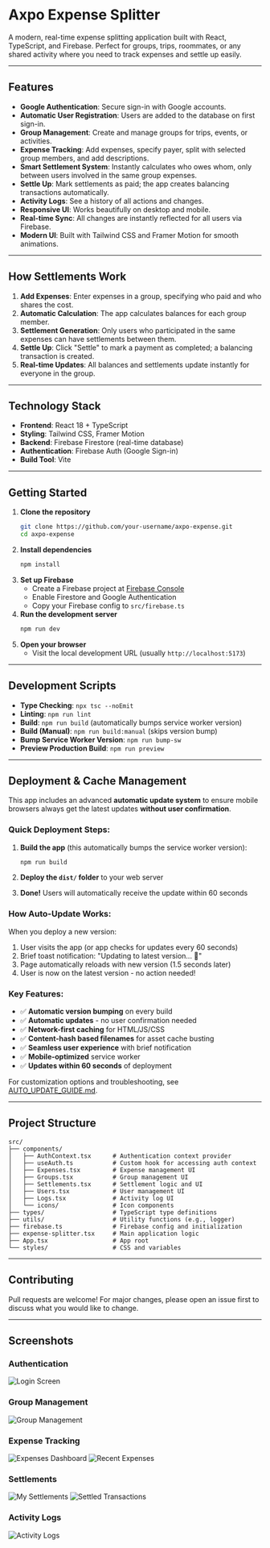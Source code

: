 # Axpo Expense Splitter

A modern, real-time expense splitting application built with React, TypeScript, and Firebase. Perfect for groups, trips, roommates, or any shared activity where you need to track expenses and settle up easily.

---

## Features

- **Google Authentication**: Secure sign-in with Google accounts.
- **Automatic User Registration**: Users are added to the database on first sign-in.
- **Group Management**: Create and manage groups for trips, events, or activities.
- **Expense Tracking**: Add expenses, specify payer, split with selected group members, and add descriptions.
- **Smart Settlement System**: Instantly calculates who owes whom, only between users involved in the same group expenses.
- **Settle Up**: Mark settlements as paid; the app creates balancing transactions automatically.
- **Activity Logs**: See a history of all actions and changes.
- **Responsive UI**: Works beautifully on desktop and mobile.
- **Real-time Sync**: All changes are instantly reflected for all users via Firebase.
- **Modern UI**: Built with Tailwind CSS and Framer Motion for smooth animations.

---

## How Settlements Work

1. **Add Expenses**: Enter expenses in a group, specifying who paid and who shares the cost.
2. **Automatic Calculation**: The app calculates balances for each group member.
3. **Settlement Generation**: Only users who participated in the same expenses can have settlements between them.
4. **Settle Up**: Click "Settle" to mark a payment as completed; a balancing transaction is created.
5. **Real-time Updates**: All balances and settlements update instantly for everyone in the group.

---

## Technology Stack

- **Frontend**: React 18 + TypeScript
- **Styling**: Tailwind CSS, Framer Motion
- **Backend**: Firebase Firestore (real-time database)
- **Authentication**: Firebase Auth (Google Sign-in)
- **Build Tool**: Vite

---

## Getting Started

1. **Clone the repository**
   ```bash
   git clone https://github.com/your-username/axpo-expense.git
   cd axpo-expense
   ```
2. **Install dependencies**
   ```bash
   npm install
   ```
3. **Set up Firebase**
   - Create a Firebase project at [Firebase Console](https://console.firebase.google.com/)
   - Enable Firestore and Google Authentication
   - Copy your Firebase config to `src/firebase.ts`
4. **Run the development server**
   ```bash
   npm run dev
   ```
5. **Open your browser**
   - Visit the local development URL (usually `http://localhost:5173`)

---

## Development Scripts

- **Type Checking**: `npx tsc --noEmit`
- **Linting**: `npm run lint`
- **Build**: `npm run build` (automatically bumps service worker version)
- **Build (Manual)**: `npm run build:manual` (skips version bump)
- **Bump Service Worker Version**: `npm run bump-sw`
- **Preview Production Build**: `npm run preview`

---

## Deployment & Cache Management

This app includes an advanced **automatic update system** to ensure mobile browsers always get the latest updates **without user confirmation**.

### Quick Deployment Steps:

1. **Build the app** (this automatically bumps the service worker version):

   ```bash
   npm run build
   ```

2. **Deploy the `dist/` folder** to your web server

3. **Done!** Users will automatically receive the update within 60 seconds

### How Auto-Update Works:

When you deploy a new version:

1. User visits the app (or app checks for updates every 60 seconds)
2. Brief toast notification: "Updating to latest version... 🔄"
3. Page automatically reloads with new version (1.5 seconds later)
4. User is now on the latest version - no action needed!

### Key Features:

- ✅ **Automatic version bumping** on every build
- ✅ **Automatic updates** - no user confirmation needed
- ✅ **Network-first caching** for HTML/JS/CSS
- ✅ **Content-hash based filenames** for asset cache busting
- ✅ **Seamless user experience** with brief notification
- ✅ **Mobile-optimized** service worker
- ✅ **Updates within 60 seconds** of deployment

For customization options and troubleshooting, see [AUTO_UPDATE_GUIDE.md](./AUTO_UPDATE_GUIDE.md).

---

## Project Structure

```
src/
├── components/
│   ├── AuthContext.tsx      # Authentication context provider
│   ├── useAuth.ts           # Custom hook for accessing auth context
│   ├── Expenses.tsx         # Expense management UI
│   ├── Groups.tsx           # Group management UI
│   ├── Settlements.tsx      # Settlement logic and UI
│   ├── Users.tsx            # User management UI
│   ├── Logs.tsx             # Activity log UI
│   └── icons/               # Icon components
├── types/                   # TypeScript type definitions
├── utils/                   # Utility functions (e.g., logger)
├── firebase.ts              # Firebase config and initialization
├── expense-splitter.tsx     # Main application logic
├── App.tsx                  # App root
└── styles/                  # CSS and variables
```

---

## Contributing

Pull requests are welcome! For major changes, please open an issue first to discuss what you would like to change.

---

## Screenshots

### Authentication

![Login Screen](/public/screenshots/login.PNG)

### Group Management

![Group Management](/public/screenshots/group.PNG)

### Expense Tracking

![Expenses Dashboard](/public/screenshots/expenses.PNG)
![Recent Expenses](/public/screenshots/recent-expenses.PNG)

### Settlements

![My Settlements](/public/screenshots/my-settlements.PNG)
![Settled Transactions](/public/screenshots/settled.PNG)

### Activity Logs

![Activity Logs](/public/screenshots/logs.PNG)
